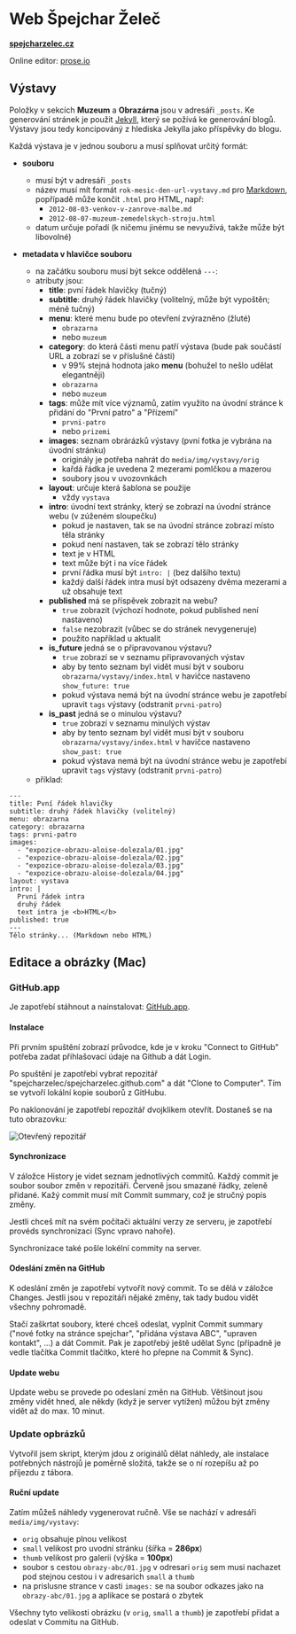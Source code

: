 # Web Špejchar Želeč
**[spejcharzelec.cz](http://spejcharzelec.cz)**

Online editor: [prose.io](http://prose.io/)

## Výstavy
Položky v sekcích **Muzeum** a **Obrazárna** jsou v adresáři `_posts`.
Ke generování stránek je použit [Jekyll](http://jekyllrb.com/), který se požívá ke generování blogů. Výstavy jsou tedy koncipováný z hlediska Jekylla jako příspěvky do blogu.


Každá výstava je v jednou souboru a musí splňovat určitý formát:

 - **souboru**
 	- musí být v adresáři `_posts`
 	- název musí mít formát `rok-mesic-den-url-vystavy.md` pro [Markdown](http://daringfireball.net/projects/markdown/basics), popřípadě může končit `.html` pro HTML, např:
 		- `2012-08-03-venkov-v-zanrove-malbe.md`
		- `2012-08-07-muzeum-zemedelskych-stroju.html`
	- datum určuje pořadí (k ničemu jinému se nevyužívá, takže může být libovolné)

 - **metadata v hlavičce souboru**
 	- na začátku souboru musí být sekce oddělená `---`:
 	- atributy jsou:
 		- **title**: pvní řádek hlavičky (tučný)
 		- **subtitle**: druhý řádek hlavičky (volitelný, může být vypoštěn; méně tučný)
 		- **menu**: které menu bude po otevření zvýrazněno (žluté)
 			- `obrazarna`
 			- nebo `muzeum`
 		- **category**: do která části menu patří výstava (bude pak součástí URL a zobrazí se v příslušné části)
 			- v 99% stejná hodnota jako **menu** (bohužel to nešlo udělat elegantněji)
 			- `obrazarna`
 			- nebo `muzeum`
 		- **tags**: může mít více významů, zatím využito na úvodní stránce k přidání do "První patro" a "Přízemí"
 			- `prvni-patro`
 			- nebo `prizemi`
 		- **images**: seznam obrárázků výstavy (pvní fotka je vybrána na úvodní stránku)
 			- originály je potřeba nahrát do `media/img/vystavy/orig`
 			- kařdá řádka je uvedena 2 mezerami pomlčkou a mazerou
 			- soubory jsou v uvozovnkách
 		- **layout**: určuje která šablona se použije
 			- vždy `vystava`
 		- **intro**: úvodní text stránky, který se zobrazí na úvodní stránce webu (v zúženém sloupečku)
 			- pokud je nastaven, tak se na úvodní stránce zobrazí místo těla stránky
 			- pokud není nastaven, tak se zobrazí tělo stránky
 			- text je v HTML
 			- text může být i na více řádek
 			- první řádka musí být `intro: |` (bez dalšího textu)
 			- každý další řádek intra musí být odsazeny dvěma mezerami a už obsahuje text
 		- **published** má se příspěvek zobrazit na webu?
 			- `true` zobrazit (výchozí hodnote, pokud published není nastaveno)
 			- `false` nezobrazit (vůbec se do stránek nevygeneruje)
 			- použito například u aktualit
 		- **is_future** jedná se o připravovanou výstavu?
 			- `true` zobrazí se v seznamu připravovaných výstav
 			- aby by tento seznam byl vidět musí být v souboru `obrazarna/vystavy/index.html` v havičce nastaveno `show_future: true`
 			- pokud výstava nemá být na úvodní stránce webu je zapotřebí upravit `tags` výstavy (odstranit `prvni-patro`)
 		- **is_past** jedná se o minulou výstavu?
 			- `true` zobrazí v seznamu minulých výstav
 			- aby by tento seznam byl vidět musí být v souboru `obrazarna/vystavy/index.html` v havičce nastaveno `show_past: true`
			- pokud výstava nemá být na úvodní stránce webu je zapotřebí upravit `tags` výstavy (odstranit `prvni-patro`)
 	- příklad:

```
---
title: Pvní řádek hlavičky
subtitle: druhý řádek hlavičky (volitelný)
menu: obrazarna
category: obrazarna
tags: prvni-patro
images:
  - "expozice-obrazu-aloise-dolezala/01.jpg"
  - "expozice-obrazu-aloise-dolezala/02.jpg"
  - "expozice-obrazu-aloise-dolezala/03.jpg"
  - "expozice-obrazu-aloise-dolezala/04.jpg"
layout: vystava
intro: |
  První řádek intra
  druhý řádek
  text intra je <b>HTML</b>
published: true
---
Tělo stránky... (Markdown nebo HTML)
```
## Editace a obrázky (Mac)

### GitHub.app
Je zapotřebí stáhnout a nainstalovat: [GitHub.app](http://mac.github.com/).

#### Instalace
Při prvním spuštění zobrazí průvodce, kde je v kroku "Connect to GitHub" potřeba zadat přihlašovací údaje na Github a dát Login.

Po spuštění je zapotřebí vybrat repozitář "spejcharzelec/spejcharzelec.github.com" a dát "Clone to Computer". Tím se vytvoří lokální kopie souborů z GitHubu.

Po naklonování je zapotřebí repozitář dvojklikem otevřít. Dostaneš se na tuto obrazovku:

![Otevřený repozitář](http://mac.github.com/images/promo-screenshot.png)

#### Synchronizace
V záložce History je videt seznam jednotlivých commitů. Každý commit je soubor soubor změn v repozitáři. Červeně jsou smazané řádky, zeleně přidané. Kažý commit musí mít Commit summary, což je stručný popis změny.

Jestli chceš mít na svém počítači aktuální verzy ze serveru, je zapotřebí provéds synchronizaci (Sync vpravo nahoře).

Synchronizace také pošle lokélní commity na server.

#### Odeslání změn na GitHub
K odeslání změn je zapotřebí vytvořít nový commit. To se dělá v záložce Changes. Jestli jsou v repozitáři nějaké změny, tak tady budou vidět všechny pohromadě.

Stačí zaškrtat soubory, které chceš odeslat, vyplnit Commit summary ("nové fotky na stránce spejchar", "přidána výstava ABC", "upraven kontakt", …) a dát Commit. Pak je zapotřebý ještě udělat Sync (případně je vedle tlačítka Commit tlačítko, které ho přepne na Commit & Sync).

#### Update webu
Update webu se provede po odeslaní změn na GitHub. Většinout jsou změny vidět hned, ale někdy (když je server vytížen) můžou být změny vidět až do max. 10 minut.

### Update opbrázků
Vytvořil jsem skript, kterým jdou z originálů dělat náhledy, ale instalace potřebných nástrojů je poměrně složitá, takže se o ní rozepíšu až po příjezdu z tábora.

#### Ruční update

Zatím můžeš náhledy vygenerovat ručně. Vše se nachází v adresáři `media/img/vystavy`:

- `orig` obsahuje plnou velikost
- `small` velikost pro uvodní stránku (šířka = **286px**)
- `thumb` velikost pro galerii (výška = **100px**)
- soubor s cestou `obrazy-abc/01.jpg` v odresari `orig` sem musi nachazet pod stejnou cestou i v adresarich `small` a `thumb`
- na prislusne strance v casti `images:` se na soubor odkazes jako na `obrazy-abc/01.jpg` a aplikace se postará o zbytek

Všechny tyto velikosti obrázku (v `orig`, `small` a `thumb`) je zapotřebí přidat a odeslat v Commitu na GitHub.
